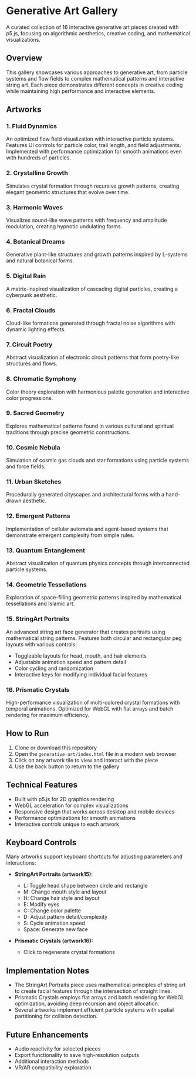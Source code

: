 # Generative Art Gallery

A curated collection of 16 interactive generative art pieces created with p5.js, focusing on algorithmic aesthetics, creative coding, and mathematical visualizations.

## Overview

This gallery showcases various approaches to generative art, from particle systems and flow fields to complex mathematical patterns and interactive string art. Each piece demonstrates different concepts in creative coding while maintaining high performance and interactive elements.

## Artworks

### 1. Fluid Dynamics
An optimized flow field visualization with interactive particle systems. Features UI controls for particle color, trail length, and field adjustments. Implemented with performance optimization for smooth animations even with hundreds of particles.

### 2. Crystalline Growth
Simulates crystal formation through recursive growth patterns, creating elegant geometric structures that evolve over time.

### 3. Harmonic Waves
Visualizes sound-like wave patterns with frequency and amplitude modulation, creating hypnotic undulating forms.

### 4. Botanical Dreams
Generative plant-like structures and growth patterns inspired by L-systems and natural botanical forms.

### 5. Digital Rain
A matrix-inspired visualization of cascading digital particles, creating a cyberpunk aesthetic.

### 6. Fractal Clouds
Cloud-like formations generated through fractal noise algorithms with dynamic lighting effects.

### 7. Circuit Poetry
Abstract visualization of electronic circuit patterns that form poetry-like structures and flows.

### 8. Chromatic Symphony
Color theory exploration with harmonious palette generation and interactive color progressions.

### 9. Sacred Geometry
Explores mathematical patterns found in various cultural and spiritual traditions through precise geometric constructions.

### 10. Cosmic Nebula
Simulation of cosmic gas clouds and star formations using particle systems and force fields.

### 11. Urban Sketches
Procedurally generated cityscapes and architectural forms with a hand-drawn aesthetic.

### 12. Emergent Patterns
Implementation of cellular automata and agent-based systems that demonstrate emergent complexity from simple rules.

### 13. Quantum Entanglement
Abstract visualization of quantum physics concepts through interconnected particle systems.

### 14. Geometric Tessellations
Exploration of space-filling geometric patterns inspired by mathematical tessellations and Islamic art.

### 15. StringArt Portraits
An advanced string art face generator that creates portraits using mathematical string patterns. Features both circular and rectangular peg layouts with various controls:
- Toggleable layouts for head, mouth, and hair elements
- Adjustable animation speed and pattern detail
- Color cycling and randomization
- Interactive keys for modifying individual facial features

### 16. Prismatic Crystals
High-performance visualization of multi-colored crystal formations with temporal animations. Optimized for WebGL with flat arrays and batch rendering for maximum efficiency.

## How to Run

1. Clone or download this repository
2. Open the `generative-art/index.html` file in a modern web browser
3. Click on any artwork tile to view and interact with the piece
4. Use the back button to return to the gallery

## Technical Features

- Built with p5.js for 2D graphics rendering
- WebGL acceleration for complex visualizations
- Responsive design that works across desktop and mobile devices
- Performance optimizations for smooth animations
- Interactive controls unique to each artwork

## Keyboard Controls

Many artworks support keyboard shortcuts for adjusting parameters and interactions:

- **StringArt Portraits (artwork15):**
  - L: Toggle head shape between circle and rectangle
  - M: Change mouth style and layout
  - H: Change hair style and layout
  - E: Modify eyes
  - C: Change color palette
  - D: Adjust pattern detail/complexity
  - S: Cycle animation speed
  - Space: Generate new face
  
- **Prismatic Crystals (artwork16):**
  - Click to regenerate crystal formations

## Implementation Notes

- The StringArt Portraits piece uses mathematical principles of string art to create facial features through the intersection of straight lines.
- Prismatic Crystals employs flat arrays and batch rendering for WebGL optimization, avoiding deep recursion and object allocation.
- Several artworks implement efficient particle systems with spatial partitioning for collision detection.

## Future Enhancements

- Audio reactivity for selected pieces
- Export functionality to save high-resolution outputs
- Additional interaction methods
- VR/AR compatibility exploration

